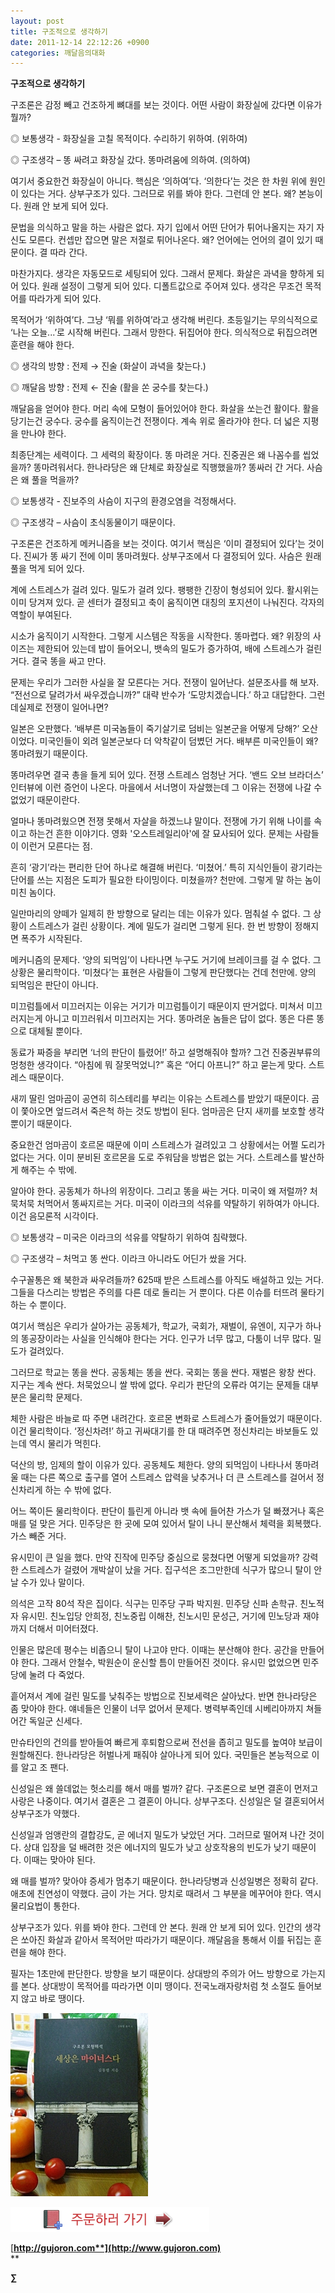 ```yaml
---
layout: post
title: 구조적으로 생각하기
date: 2011-12-14 22:12:26 +0900
categories: 깨달음의대화
---
```

  
**구조적으로 생각하기** 



구조론은 감정 빼고 건조하게 뼈대를 보는 것이다. 어떤 사람이 화장실에 갔다면 이유가 뭘까? 

◎ 보통생각 - 화장실을 고칠 목적이다. 수리하기 위하여. (위하여) 

  
◎ 구조생각 – 똥 싸려고 화장실 갔다. 똥마려움에 의하여. (의하여) 

여기서 중요한건 화장실이 아니다. 핵심은 ‘의하여’다. ‘의한다’는 것은 한 차원 위에 원인이 있다는 거다. 상부구조가 있다. 그러므로 위를 봐야 한다. 그런데 안 본다. 왜? 본능이다. 원래 안 보게 되어 있다. 

문법을 의식하고 말을 하는 사람은 없다. 자기 입에서 어떤 단어가 튀어나올지는 자기 자신도 모른다. 컨셉만 잡으면 말은 저절로 튀어나온다. 왜? 언어에는 언어의 결이 있기 때문이다. 결 따라 간다. 

마찬가지다. 생각은 자동모드로 세팅되어 있다. 그래서 문제다. 화살은 과녁을 향하게 되어 있다. 원래 설정이 그렇게 되어 있다. 디폴트값으로 주어져 있다. 생각은 무조건 목적어를 따라가게 되어 있다. 

목적어가 ‘위하여’다. 그냥 ‘뭐를 위하여’라고 생각해 버린다. 초등일기는 무의식적으로 ‘나는 오늘...’로 시작해 버린다. 그래서 망한다. 뒤집어야 한다. 의식적으로 뒤집으려면 훈련을 해야 한다. 

◎ 생각의 방향 : 전제 → 진술 (화살이 과녁을 찾는다.)

  
◎ 깨달음 방향 : 전제 ← 진술 (활을 쏜 궁수를 찾는다.) 

깨달음을 얻어야 한다. 머리 속에 모형이 들어있어야 한다. 화살을 쏘는건 활이다. 활을 당기는건 궁수다. 궁수를 움직이는건 전쟁이다. 계속 위로 올라가야 한다. 더 넓은 지평을 만나야 한다. 

최종단계는 세력이다. 그 세력의 확장이다. 똥 마려운 거다. 진중권은 왜 나꼼수를 씹었을까? 똥마려워서다. 한나라당은 왜 단체로 화장실로 직행했을까? 똥싸러 간 거다. 사슴은 왜 풀을 먹을까? 

◎ 보통생각 - 진보주의 사슴이 지구의 환경오염을 걱정해서다. 

  
◎ 구조생각 – 사슴이 초식동물이기 때문이다. 

구조론은 건조하게 메커니즘을 보는 것이다. 여기서 핵심은 ‘이미 결정되어 있다’는 것이다. 진씨가 똥 싸기 전에 이미 똥마려웠다. 상부구조에서 다 결정되어 있다. 사슴은 원래 풀을 먹게 되어 있다. 

계에 스트레스가 걸려 있다. 밀도가 걸려 있다. 팽팽한 긴장이 형성되어 있다. 활시위는 이미 당겨져 있다. 곧 센터가 결정되고 축이 움직이면 대칭의 포지션이 나눠진다. 각자의 역할이 부여된다. 

시소가 움직이기 시작한다. 그렇게 시스템은 작동을 시작한다. 똥마렵다. 왜? 위장의 사이즈는 제한되어 있는데 밥이 들어오니, 뱃속의 밀도가 증가하여, 배에 스트레스가 걸린 거다. 결국 똥을 싸고 만다. 

문제는 우리가 그러한 사실을 잘 모른다는 거다. 전쟁이 일어난다. 설문조사를 해 보자. “전선으로 달려가서 싸우겠습니까?” 대략 반수가 ‘도망치겠습니다.’ 하고 대답한다. 그런데실제로 전쟁이 일어나면? 

일본은 오판했다. ‘배부른 미국놈들이 죽기살기로 덤비는 일본군을 어떻게 당해?’ 오산이었다. 미국인들이 외려 일본군보다 더 악착같이 덤볐던 거다. 배부른 미국인들이 왜? 똥마려웠기 때문이다. 

똥마려우면 결국 총을 들게 되어 있다. 전쟁 스트레스 엄청난 거다. ‘밴드 오브 브라더스’ 인터뷰에 이런 증언이 나온다. 마을에서 서너명이 자살했는데 그 이유는 전쟁에 나갈 수 없었기 때문이란다. 

얼마나 똥마려웠으면 전쟁 못해서 자살을 하겠느냐 말이다. 전쟁에 가기 위해 나이를 속이고 하는건 흔한 이야기다. 영화 '오스트레일리아'에 잘 묘사되어 있다. 문제는 사람들이 이런거 모른다는 점. 

흔히 ‘광기’라는 편리한 단어 하나로 해결해 버린다. ‘미쳤어.’ 특히 지식인들이 광기라는 단어를 쓰는 지점은 도피가 필요한 타이밍이다. 미쳤을까? 천만에. 그렇게 말 하는 놈이 미친 놈이다. 

일만마리의 양떼가 일제히 한 방향으로 달리는 데는 이유가 있다. 멈춰설 수 없다. 그 상황이 스트레스가 걸린 상황이다. 계에 밀도가 걸리면 그렇게 된다. 한 번 방향이 정해지면 폭주가 시작된다. 

메커니즘의 문제다. ‘양의 되먹임’이 나타나면 누구도 거기에 브레이크를 걸 수 없다. 그 상황은 물리학이다. ‘미쳤다’는 표현은 사람들이 그렇게 판단했다는 건데 천만에. 양의 되먹임은 판단이 아니다. 

미끄럼틀에서 미끄러지는 이유는 거기가 미끄럼틀이기 때문이지 딴거없다. 미쳐서 미끄러지는게 아니고 미끄러워서 미끄러지는 거다. 똥마려운 놈들은 답이 없다. 똥은 다른 똥으로 대체될 뿐이다. 

동료가 짜증을 부리면 ‘너의 판단이 틀렸어!’ 하고 설명해줘야 할까? 그건 진중권부류의 멍청한 생각이다. “아침에 뭐 잘못먹었니?” 혹은 “어디 아프니?” 하고 묻는게 맞다. 스트레스 때문이다. 

새끼 딸린 엄마곰이 공연히 히스테리를 부리는 이유는 스트레스를 받았기 때문이다. 곰이 쫓아오면 엎드려서 죽은척 하는 것도 방법이 된다. 엄마곰은 단지 새끼를 보호할 생각 뿐이기 때문이다. 

중요한건 엄마곰이 호르몬 때문에 이미 스트레스가 걸려있고 그 상황에서는 어쩔 도리가 없다는 거다. 이미 분비된 호르몬을 도로 주워담을 방법은 없는 거다. 스트레스를 발산하게 해주는 수 밖에. 

알아야 한다. 공동체가 하나의 위장이다. 그리고 똥을 싸는 거다. 미국이 왜 저럴까? 처묵처묵 처먹어서 똥싸지르는 거다. 미국이 이라크의 석유를 약탈하기 위하여가 아니다. 이건 음모론적 시각이다. 

◎ 보통생각 – 미국은 이라크의 석유를 약탈하기 위하여 침략했다.

  
◎ 구조생각 – 처먹고 똥 싼다. 이라크 아니라도 어딘가 쌌을 거다. 

수구꼴통은 왜 북한과 싸우려들까? 625때 받은 스트레스를 아직도 배설하고 있는 거다. 그들을 다스리는 방법은 주의를 다른 데로 돌리는 거 뿐이다. 다른 이슈를 터뜨려 물타기 하는 수 뿐이다. 

여기서 핵심은 우리가 살아가는 공동체가, 학교가, 국회가, 재벌이, 유엔이, 지구가 하나의 똥공장이라는 사실을 인식해야 한다는 거다. 인구가 너무 많고, 다툼이 너무 많다. 밀도가 걸려있다. 

그러므로 학교는 똥을 싼다. 공동체는 똥을 싼다. 국회는 똥을 싼다. 재벌은 왕창 싼다. 지구는 계속 싼다. 처묵었으니 쌀 밖에 없다. 우리가 판단의 오류라 여기는 문제들 대부분은 물리학 문제다. 

체한 사람은 바늘로 따 주면 내려간다. 호르몬 변화로 스트레스가 줄어들었기 때문이다. 이건 물리학이다. ‘정신차려!’ 하고 귀싸대기를 한 대 때려주면 정신차리는 바보들도 있는데 역시 물리가 먹힌다. 

덕산의 방, 임제의 할이 이유가 있다. 공동체도 체한다. 양의 되먹임이 나타나서 똥마려울 때는 다른 쪽으로 출구를 열어 스트레스 압력을 낮추거나 더 큰 스트레스를 걸어서 정신차리게 하는 수 밖에 없다. 

어느 쪽이든 물리학이다. 판단이 틀린게 아니라 뱃 속에 들어찬 가스가 덜 빠졌거나 혹은 매를 덜 맞은 거다. 민주당은 한 곳에 모여 있어서 탈이 나니 분산해서 체력을 회복했다. 가스 빼준 거다. 

유시민이 큰 일을 했다. 만약 진작에 민주당 중심으로 뭉쳤다면 어떻게 되었을까? 강력한 스트레스가 걸렸어 개박살이 났을 거다. 집구석은 조그만한데 식구가 많으니 탈이 안 날 수가 있나 말이다. 

의석은 고작 80석 작은 집이다. 식구는 민주당 구파 박지원. 민주당 신파 손학규. 친노적자 유시민. 친노입당 안희정, 친노중립 이해찬, 친노시민 문성근, 거기에 민노당과 재야까지 더해서 미어터졌다. 

인물은 많은데 평수는 비좁으니 탈이 나고야 만다. 이때는 분산해야 한다. 공간을 만들어야 한다. 그래서 안철수, 박원순이 운신할 틈이 만들어진 것이다. 유시민 없었으면 민주당에 눌려 다 죽었다. 

흩어져서 계에 걸린 밀도를 낮춰주는 방법으로 진보세력은 살아났다. 반면 한나라당은 좀 맞아야 한다. 얘네들은 인물이 너무 없어서 문제다. 병력부족인데 시베리아까지 쳐들어간 독일군 신세다. 

만슈타인의 건의를 받아들여 빠르게 후퇴함으로써 전선을 좁히고 밀도를 높여야 보급이 원할해진다. 한나라당은 허벌나게 패줘야 살아나게 되어 있다. 국민들은 본능적으로 이를 알고 조 팬다. 

신성일은 왜 쓸데없는 헛소리를 해서 매를 벌까? 같다. 구조론으로 보면 결혼이 먼저고 사랑은 나중이다. 여기서 결혼은 그 결혼이 아니다. 상부구조다. 신성일은 덜 결혼되어서 상부구조가 약했다. 

신성일과 엄앵란의 결합강도, 곧 에너지 밀도가 낮았던 거다. 그러므로 떨어져 나간 것이다. 상대 입장을 덜 배려한 것은 에너지의 밀도가 낮고 상호작용의 빈도가 낮기 때문이다. 이때는 맞아야 된다. 

왜 매를 벌까? 맞아야 증세가 멈추기 때문이다. 한나라당병과 신성일병은 정확히 같다. 애초에 친연성이 약했다. 금이 가는 거다. 망치로 때려서 그 부분을 메꾸어야 한다. 역시 물리요법이 통한다. 

상부구조가 있다. 위를 봐야 한다. 그런데 안 본다. 원래 안 보게 되어 있다. 인간의 생각은 쏘아진 화살과 같아서 목적어만 따라가기 때문이다. 깨달음을 통해서 이를 뒤집는 훈련을 해야 한다. 

필자는 1초만에 판단한다. 방향을 보기 때문이다. 상대방의 주의가 어느 방향으로 가는지를 본다. 상대방이 목적어를 따라가면 이미 땡이다. 전국노래자랑처럼 첫 소절도 들어보지 않고 바로 땡이다. 









<a href="?mid=book_minus&act=dispBoardWrite" target="_self"><img alt="001030.jpg" src="files/attach/images/199/440/211/001030.jpg" width="220" height="293" /></a>   


<a href="?mid=book_minus&act=dispBoardWrite" target="_self"><img title="bookorder.gif" alt="bookorder.gif" src="files/attach/images/199/376/206/bookorder.gif" width="318" height="40" rel="xe_gallery" /></a>


  




  

  




[**http://gujoron.com**](http://www.gujoron.com)**  
** 

**∑**